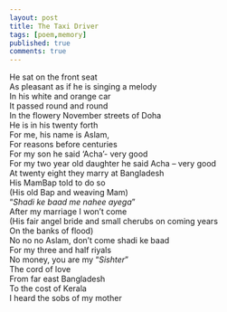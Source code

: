 ```yaml
---
layout: post
title: The Taxi Driver
tags: [poem,memory]
published: true
comments: true
---
```


He sat on the front seat  
As pleasant as if he is singing a melody  
In his white and orange car  
It passed round and round  
In the flowery November streets of Doha  
He is in his twenty forth   
For me, his name is Aslam,  
For reasons before centuries  
For my son he said ‘Acha’- very good  
For my two year old daughter he said Acha – very good  
At twenty eight they marry at Bangladesh  
His MamBap told to do so  
(His old Bap and weaving Mam)  
“*Shadi ke baad me nahee ayega*”  
After my marriage I won’t come  
(His fair angel bride and small cherubs on coming years  
On the banks of flood)  
No no no Aslam, don’t come shadi ke baad   
For my three and half riyals  
No money, you are my “*Sishter*”  
The cord of love  
From far east Bangladesh  
To the cost of Kerala  
I heard the sobs of my mother  
